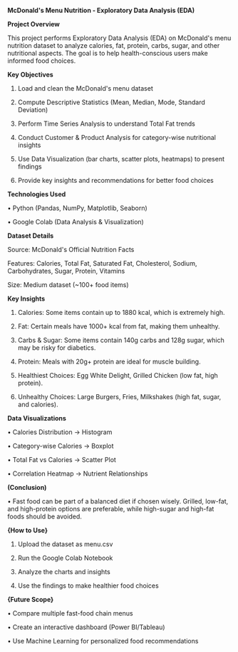 **McDonald's Menu Nutrition - Exploratory Data Analysis (EDA)**

**Project Overview**

This project performs Exploratory Data Analysis (EDA) on McDonald's menu nutrition dataset to analyze calories, fat, protein, carbs, sugar, and other nutritional aspects. The goal is to help health-conscious users make informed food choices.

**Key Objectives**

1. Load and clean the McDonald's menu dataset

2. Compute Descriptive Statistics (Mean, Median, Mode, Standard Deviation)

3. Perform Time Series Analysis to understand Total Fat trends

4. Conduct Customer & Product Analysis for category-wise nutritional insights

5. Use Data Visualization (bar charts, scatter plots, heatmaps) to present findings

6. Provide key insights and recommendations for better food choices


**Technologies Used**

• Python (Pandas, NumPy, Matplotlib, Seaborn)

• Google Colab (Data Analysis & Visualization)


**Dataset Details**

Source: McDonald's Official Nutrition Facts

Features: Calories, Total Fat, Saturated Fat, Cholesterol, Sodium, Carbohydrates, Sugar, Protein, Vitamins

Size: Medium dataset (~100+ food items)


**Key Insights**

1. Calories: Some items contain up to 1880 kcal, which is extremely high.


2. Fat: Certain meals have 1000+ kcal from fat, making them unhealthy.


3. Carbs & Sugar: Some items contain 140g carbs and 128g sugar, which may be risky for diabetics.


4. Protein: Meals with 20g+ protein are ideal for muscle building.


5. Healthiest Choices: Egg White Delight, Grilled Chicken (low fat, high protein).


6. Unhealthy Choices: Large Burgers, Fries, Milkshakes (high fat, sugar, and calories).



**Data Visualizations**

• Calories Distribution → Histogram

• Category-wise Calories → Boxplot

• Total Fat vs Calories → Scatter Plot

• Correlation Heatmap → Nutrient Relationships


**(Conclusion)**

• Fast food can be part of a balanced diet if chosen wisely. Grilled, low-fat, and high-protein options are preferable, while high-sugar and high-fat foods should be avoided.

**{How to Use}**

1. Upload the dataset as menu.csv


2. Run the Google Colab Notebook


3. Analyze the charts and insights


4. Use the findings to make healthier food choices


**{Future Scope}**

• Compare multiple fast-food chain menus

• Create an interactive dashboard (Power BI/Tableau)

• Use Machine Learning for personalized food recommendations
